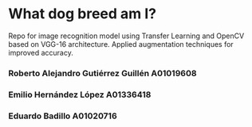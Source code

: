 # What dog breed am I? 


Repo for image recognition model using Transfer Learning and OpenCV based on VGG-16 architecture. Applied augmentation techniques for improved accuracy.


### Roberto Alejandro Gutiérrez Guillén A01019608
### Emilio Hernández López A01336418
### Eduardo Badillo A01020716



